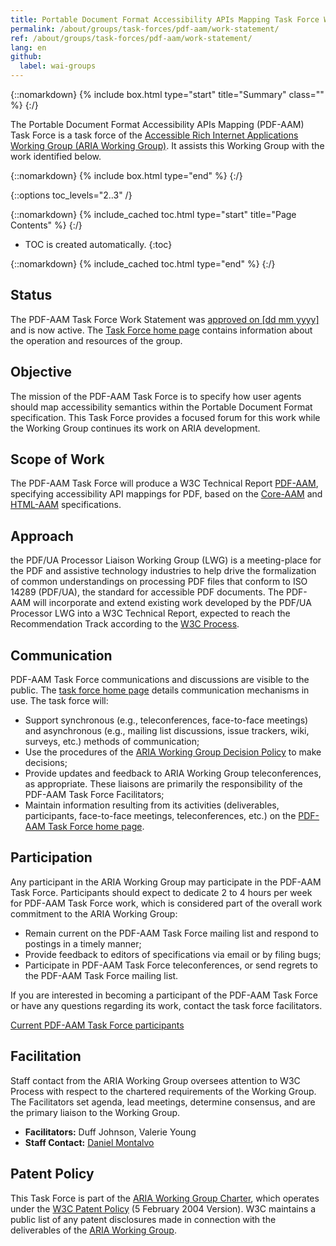 ```yaml
---
title: Portable Document Format Accessibility APIs Mapping Task Force Work Statement
permalink: /about/groups/task-forces/pdf-aam/work-statement/
ref: /about/groups/task-forces/pdf-aam/work-statement/
lang: en
github:
  label: wai-groups
---
```


{::nomarkdown}
{% include box.html type="start" title="Summary" class="" %}
{:/}

The Portable Document Format Accessibility APIs Mapping (PDF-AAM) Task Force is a task force of the [Accessible Rich Internet Applications Working Group (ARIA Working Group)](/about/groups/ariawg/). It assists this Working Group with the work identified below.

{::nomarkdown}
{% include box.html type="end" %}
{:/}

{::options toc_levels="2..3" /}

{::nomarkdown}
{% include_cached toc.html type="start" title="Page Contents" %}
{:/}

-   TOC is created automatically.
{:toc}

{::nomarkdown}
{% include_cached toc.html type="end" %}
{:/}

## Status

The PDF-AAM Task Force Work Statement was [approved on [dd mm yyyy]](CFC_or_minutes_pointer) and is now active. The [Task Force home page](/about/groups/task-forces/pdf-aam/) contains information about the operation and resources of the group.

## Objective

The mission of the PDF-AAM Task Force is to specify how user agents should map accessibility semantics within the Portable Document Format specification. This Task Force provides a focused forum for this work while the Working Group continues its work on ARIA development.

## Scope of Work

The PDF-AAM Task Force will produce a W3C Technical Report [PDF-AAM](https://w3c.github.io/pdf-aam/), specifying accessibility API mappings for PDF, based on the [Core-AAM](https://www.w3.org/TR/core-aam-1.2/) and [HTML-AAM](https://www.w3.org/TR/html-aam/) specifications.

## Approach

the PDF/UA Processor Liaison Working Group (LWG) is a meeting-place for the PDF and assistive technology industries to help drive the formalization of common understandings on processing PDF files that conform to ISO 14289 (PDF/UA), the standard for accessible PDF documents. The PDF-AAM will incorporate and extend existing work developed by the PDF/UA Processor LWG into a W3C Technical Report, expected to reach the Recommendation Track according to the [W3C Process](https://www.w3.org/policies/process/).

## Communication

PDF-AAM Task Force communications and discussions are visible to the public. The [task force home page](/about/groups/task-forces/pdf-aam/) details communication mechanisms in use. The task force will:

- Support synchronous (e.g., teleconferences, face-to-face meetings) and asynchronous (e.g., mailing list discussions, issue trackers, wiki, surveys, etc.) methods of communication;
- Use the procedures of the [ARIA Working Group Decision Policy](/about/groups/ariawg/decision-policy/) to make decisions;
- Provide updates and feedback to ARIA Working Group teleconferences, as appropriate. These liaisons are primarily the responsibility of the PDF-AAM Task Force Facilitators;
- Maintain information resulting from its activities (deliverables, participants, face-to-face meetings, teleconferences, etc.) on the [PDF-AAM Task Force home page](/about/groups/task-forces/practices/).

## Participation

Any participant in the ARIA Working Group may participate in the PDF-AAM Task Force. Participants should expect to dedicate 2 to 4 hours per week for PDF-AAM Task Force work, which is considered part of the overall work commitment to the ARIA Working Group:

- Remain current on the PDF-AAM Task Force mailing list and respond to postings in a timely manner;
- Provide feedback to editors of specifications via email or by filing bugs;
- Participate in PDF-AAM Task Force teleconferences, or send regrets to the PDF-AAM Task Force mailing list.

If you are interested in becoming a participant of the PDF-AAM Task Force or have any questions regarding its work, contact the task force facilitators.

[Current PDF-AAM Task Force participants](https://www.w3.org/groups/tf/pdf-aam/participants/)

## Facilitation

Staff contact from the ARIA Working Group oversees attention to W3C Process with respect to the chartered requirements of the Working Group. The Facilitators set agenda, lead meetings, determine consensus, and are the primary liaison to the Working Group.

- **Facilitators:** Duff Johnson, Valerie Young
- **Staff Contact:** [Daniel Montalvo](https://www.w3.org/staff/#dmontalvo)

## Patent Policy

This Task Force is part of the [ARIA Working Group Charter](https://www.w3.org/WAI/ARIA/charter), which operates under the [W3C Patent Policy](https://www.w3.org/Consortium/Patent-Policy-20040205/) (5 February 2004 Version). W3C maintains a public list of any patent disclosures made in connection with the deliverables of the [ARIA Working Group](https://www.w3.org/2004/01/pp-impl/83726/status).